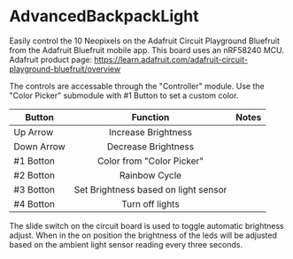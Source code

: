 # AdvancedBackpackLight

Easily control the 10 Neopixels on the Adafruit Circuit Playground Bluefruit from the Adafruit Bluefruit mobile app.
This board uses an nRF58240 MCU. Adafruit product page: https://learn.adafruit.com/adafruit-circuit-playground-bluefruit/overview

The controls are accessable through the "Controller" module. Use the "Color Picker" submodule with #1 Button to set a custom color.

| Button        | Function                                   | Notes  |
| ------------- |:-------------:                             | -----: |
| Up Arrow      | Increase Brightness                        |        |
| Down Arrow    | Decrease Brightness                        |        |
| #1 Botton     | Color from "Color Picker"                  |        |
| #2 Botton     | Rainbow Cycle                              |        |
| #3 Botton     | Set Brightness based on light sensor       |        |
| #4 Botton     | Turn off lights                            |        |

The slide switch on the circuit board is used to toggle automatic brightness adjust. When in the on position the brightness of the leds will be adjusted based on the ambient light sensor reading every three seconds.
